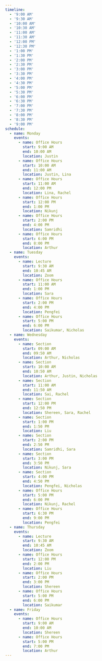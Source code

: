 ```yaml
---
timeline:
  - '9:00 AM'
  - '9:30 AM'
  - '10:00 AM'
  - '10:30 AM'
  - '11:00 AM'
  - '11:30 AM'
  - '12:00 PM'
  - '12:30 PM'
  - '1:00 PM'
  - '1:30 PM'
  - '2:00 PM'
  - '2:30 PM'
  - '3:00 PM'
  - '3:30 PM'
  - '4:00 PM'
  - '4:30 PM'
  - '5:00 PM'
  - '5:30 PM'
  - '6:00 PM'
  - '6:30 PM'
  - '7:00 PM'
  - '7:30 PM'
  - '8:00 PM'
  - '8:30 PM'
  - '9:00 PM'
schedule:
  - name: Monday
    events:
      - name: Office Hours
        start: 9:00 AM
        end: 10:00 AM
        location: Justin
      - name: Office Hours
        start: 10:00 AM
        end: 11:00 AM
        location: Justin, Lina 
      - name: Office Hours
        start: 11:00 AM
        end: 12:00 PM
        location: Lina, Rachel
      - name: Office Hours
        start: 12:00 PM
        end: 1:00 PM
        location: Nikunj
      - name: Office Hours
        start: 2:00 PM
        end: 4:00 PM
        location: Samridhi
      - name: Office Hours
        start: 6:00 PM
        end: 8:00 PM
        location: Arthur
  - name: Tuesday
    events:
      - name: Lecture
        start: 9:30 AM
        end: 10:45 AM
        location: Zoom
      - name: Office Hours
        start: 11:00 AM
        end: 1:00 PM
        location: Sara
      - name: Office Hours
        start: 2:00 PM
        end: 4:00 PM
        location: Pengfei
      - name: Office Hours
        start: 5:00 PM
        end: 6:00 PM
        location: Saikumar, Nicholas
  - name: Wednesday
    events:
      - name: Section
        start: 09:00 AM
        end: 09:50 AM
        location: Arthur, Nicholas
      - name: Section
        start: 10:00 AM
        end: 10:50 AM
        location: Arthur, Justin, Nicholas
      - name: Section
        start: 11:00 AM
        end: 11:50 AM
        location: Sai, Rachel
      - name: Section
        start: 12:00 PM
        end: 12:50 PM
        location: Shereen, Sara, Rachel
      - name: Section
        start: 1:00 PM
        end: 1:50 PM
        location: Liu
      - name: Section
        start: 2:00 PM
        end: 2:50 PM
        location: Samridhi, Sara
      - name: Section
        start: 3:00 PM
        end: 3:50 PM
        location: Nikunj, Sara
      - name: Section
        start: 4:00 PM
        end: 4:50 PM
        location: Pengfei, Nicholas
      - name: Office Hours
        start: 5:00 PM
        end: 6:00 PM
        location: Nikunj, Rachel
      - name: Office Hours
        start: 6:30 PM
        end: 9:00 PM
        location: Pengfei
  - name: Thursday
    events:
      - name: Lecture
        start: 9:30 AM
        end: 10:45 AM
        location: Zoom
      - name: Office Hours
        start: 12:00 PM
        end: 2:00 PM
        location: Liu
      - name: Office Hours
        start: 2:00 PM
        end: 3:00 PM
        location: Shereen
      - name: Office Hours
        start: 5:00 PM
        end: 6:00 PM
        location: Saikumar
  - name: Friday
    events:
      - name: Office Hours
        start: 9:00 AM
        end: 10:00 AM
        location: Shereen
      - name: Office Hours
        start: 5:00 PM
        end: 7:00 PM
        location: Arthur
---
```


